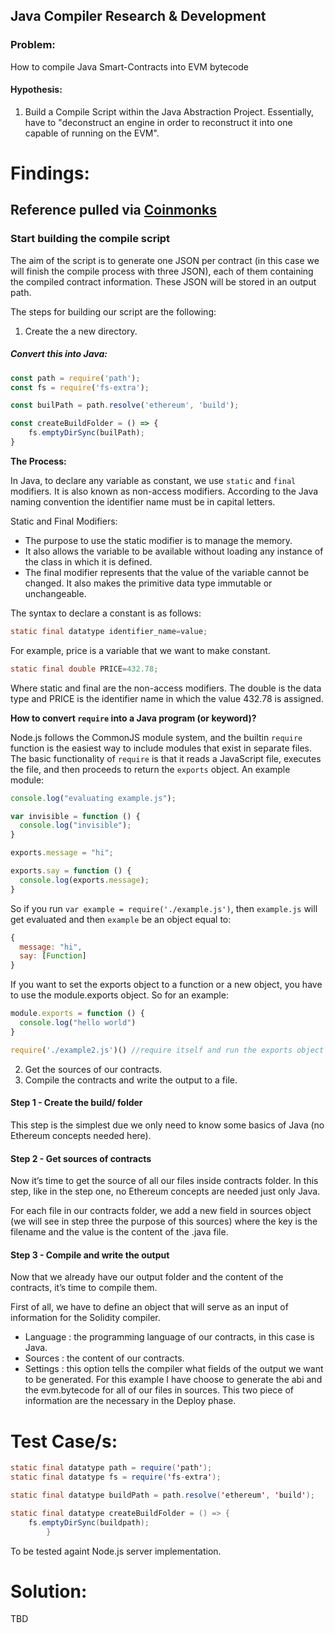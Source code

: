 ## Java Compiler Research & Development


### Problem:
How to compile Java Smart-Contracts into EVM bytecode

#### Hypothesis:
1. Build a Compile Script within the Java Abstraction Project. Essentially, have to "deconstruct an engine in order to reconstruct it into one capable of running on the EVM".

# Findings:

## Reference pulled via [Coinmonks](https://medium.com/coinmonks/compiling-and-deploying-ethereum-smart-contracts-with-pure-javascript-4bee3bfe99bb)

### Start building the compile script

The aim of the script is to generate one JSON per contract (in this case we will finish the compile process with three JSON), each of them containing the compiled contract information. These JSON will be stored in an output path.

The steps for building our script are the following:

1. Create the a new directory.

##### Convert this into Java:
```javascript
const path = require('path');
const fs = require('fs-extra');

const builPath = path.resolve('ethereum', 'build');

const createBuildFolder = () => {
	fs.emptyDirSync(builPath);
}
```
**The Process:**

In Java, to declare any variable as constant, we use `static` and `final` modifiers. It is also known as non-access modifiers. According to the Java naming convention
the identifier name must be in capital letters.

Static and Final Modifiers:
- The purpose to use the static modifier is to manage the memory.
- It also allows the variable to be available without loading any instance of the class in which it is defined.
- The final modifier represents that the value of the variable cannot be changed. It also makes the primitive data type immutable or unchangeable.
 
The syntax to declare a constant is as follows:

```java
static final datatype identifier_name=value;
```

For example, price is a variable that we want to make constant.

```java
static final double PRICE=432.78;
```

Where static and final are the non-access modifiers. The double is the data type and PRICE is the identifier name in which the value 432.78 is assigned.

**How to convert `require` into a Java program (or keyword)?**

Node.js follows the CommonJS module system, and the builtin `require` function is the easiest way to include modules that exist in separate files. The basic functionality of `require` is that it reads a JavaScript file, executes the file, and then proceeds to return the `exports` object. An example module:

```javascript
console.log("evaluating example.js");

var invisible = function () {
  console.log("invisible");
}

exports.message = "hi";

exports.say = function () {
  console.log(exports.message);
}
```

So if you run `var example = require('./example.js')`, then `example.js` will get evaluated and then `example` be an object equal to:

```javascript
{
  message: "hi",
  say: [Function]
}
```

If you want to set the exports object to a function or a new object, you have to use the module.exports object. So for an example:

```javascript
module.exports = function () {
  console.log("hello world")
}

require('./example2.js')() //require itself and run the exports object
```

2. Get the sources of our contracts.
3. Compile the contracts and write the output to a file.

#### Step 1 - Create the build/ folder
This step is the simplest due we only need to know some basics of Java (no Ethereum concepts needed here).

#### Step 2 - Get sources of contracts
Now it’s time to get the source of all our files inside contracts folder. In this step, like in the step one, no Ethereum concepts are needed just only Java.

For each file in our contracts folder, we add a new field in sources object (we will see in step three the purpose of this sources) where the key is the filename and the value is the content of the .java file.

#### Step 3 - Compile and write the output
Now that we already have our output folder and the content of the contracts, it’s time to compile them.

First of all, we have to define an object that will serve as an input of information for the Solidity compiler.

- Language : the programming language of our contracts, in this case is Java.
- Sources : the content of our contracts.
- Settings : this option tells the compiler what fields of the output we want to be generated. For this example I have choose to generate the abi and the evm.bytecode for all of our files in sources. This two piece of information are the necessary in the Deploy phase.

# Test Case/s: 
```java
static final datatype path = require('path');
static final datatype fs = require('fs-extra');

static final datatype buildPath = path.resolve('ethereum', 'build');

static final datatype createBuildFolder = () => {
    fs.emptyDirSync(buildpath);
        }
```
To be tested againt Node.js server implementation.

# Solution:
TBD
